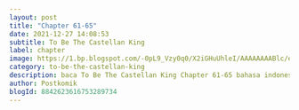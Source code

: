 ```yaml
---
layout: post 
title: "Chapter 61-65"
date: 2021-12-27 14:08:53
subtitle: To Be The Castellan King
label: chapter
image: https://1.bp.blogspot.com/-0pL9_Vzy0q0/X2iGHuUhleI/AAAAAAAABlc/eht5U4uG7MosViSTBLEi_YpmMuc3gs-pACLcBGAsYHQ/s72-c/Komik-To-Be-The-Castellan-King.jpg
category: to-be-the-castellan-king
description: baca To Be The Castellan King Chapter 61-65 bahasa indonesia 
author: Postkomik
blogId: 8842623616753289734
---
```

